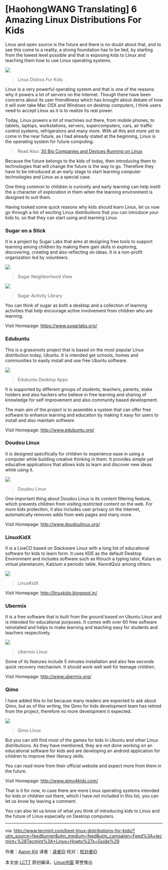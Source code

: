 [HaohongWANG Translating]
6 Amazing Linux Distributions For Kids
======================================

Linux and open source is the future and there is no doubt about that, and to see this come to a reality, a strong foundation has to be lied, by starting from the lowest level possible and that is exposing kids to Linux and teaching them how to use Linux operating systems.

![](http://www.tecmint.com/wp-content/uploads/2016/05/Linux-Distros-For-Kids.png)
>Linux Distros For Kids

Linux is a very powerful operating system and that is one of the reasons why it powers a lot of servers on the Internet. Though there have been concerns about its user friendliness which has brought about debate of how it will over take Mac OSX and Windows on desktop computers, I think users need to accept Linux as it is to realize its real power.

Today, Linux powers a lot of machines out there, from mobile phones, to tablets, laptops, workstations, servers, supercomputers, cars, air traffic control systems, refrigerators and many more. With all this and more yet to come in the near future, as I had already stated at the beginning, Linux is the operating system for future computing.

>Read Also: [30 Big Companies and Devices Running on Linux][1]

Because the future belongs to the kids of today, then introducing them to technologies that will change the future is the way to go. Therefore they have to be introduced at an early stage to start learning computer technologies and Linux as a special case.

One thing common to children is curiosity and early learning can help instill the a character of exploration in them when the learning environment is designed to suit them.

Having looked some quick reasons why kids should learn Linux, let us now go through a list of exciting Linux distributions that you can introduce your kids to, so that they can start using and learning Linux.

### Sugar on a Stick

It is a project by Sugar Labs that aims at designing free tools to support learning among children by making them gain skills in exploring, discovering, creating and also reflecting on ideas. It is a non-profit organization led by volunteers.

![](http://www.tecmint.com/wp-content/uploads/2016/05/Sugar-Neighborhood-View.png)
>Sugar Neighborhood View

![](http://www.tecmint.com/wp-content/uploads/2016/05/Sugar-Activity-Library.png)
>Sugar Activity Library

You can think of sugar as both a desktop and a collection of learning activities that help encourage active involvement from children who are learning.

Visit Homepage: <https://www.sugarlabs.org/>

### Edubuntu

This is a grassroots project that is based on the most popular Linux distribution today, Ubuntu. It is intended get schools, homes and communities to easily install and use free Ubuntu software.

![](http://www.tecmint.com/wp-content/uploads/2016/05/Edubuntu-Apps.jpg)
>Edubuntu Desktop Apps

It is supported by different groups of students, teachers, parents, stake holders and also hackers who believe in free learning and sharing of knowledge for self improvement and also community based development.

The main aim of the project is to assemble a system that can offer free software to enhance learning and education by making it easy for users to install and also maintain software.

Visit Homepage: <http://www.edubuntu.org/>

### Doudou Linux

It is designed specifically for children to experience ease in using a computer while building creative thinking in them. It provides simple yet educative applications that allows kids to learn and discover new ideas while using it.

![](http://www.tecmint.com/wp-content/uploads/2016/05/Doudou-Linux.png)
>Doudou Linux

One important thing about Doudou Linux is its content filtering feature, which prevents children from visiting restricted content on the web. For more kids protection, it also includes user privacy on the Internet, automatically removes adds from web pages and many more.

Visit Homepage: <http://www.doudoulinux.org/>

### LinuxKidX

It is a LiveCD based on Slackware Linux with a long list of educational software for kids to learn form. It uses KDE as the default Desktop Environment and includes software such as Ktouch a typing tutor, Kstars as virtual planetaruim, Kalzium a periodic table, KwordQuiz among others.

![](http://www.tecmint.com/wp-content/uploads/2016/05/LinuxKidX.jpg)
>LinuxKidX

Visit Homepage: <http://linuxkidx.blogspot.in/>

### Ubermix

It is a free software that is built from the ground based on Ubuntu Linux and is intended for educational purposes. It comes with over 60 free software reinstalled and helps to make learning and teaching easy for students and teachers respectively.

![](http://www.tecmint.com/wp-content/uploads/2016/05/ubermix.png)
>Ubermix Linux

Some of its features include 5 minutes installation and also few seconds quick recovery mechanism. It should work well well for teenage children.

Visit Homepage: <http://www.ubermix.org/>

### Qimo

I have added this to list because many readers are expected to ask about Qimo, but as of this writing, the Qimo for kids development team has retired from the project, therefore no more development it expected.

![](http://www.tecmint.com/wp-content/uploads/2016/05/Qimo-Linux.png)
>Qimo Linux

But you can still find most of the games for kids in Ubuntu and other Linux distributions. As they have mentioned, they are not done working on an educational software for kids and are developing an android application for children to improve their literacy skills.

You can read more from their official website and expect more from them in the future.

Visit Homepage: <http://www.qimo4kids.com/>

That is it for now, in case there are more Linux operating systems intended for kids or children out there, which I have not included in this list, you can let us know by leaving a comment.

You can also let us know of what you think of introducing kids to Linux and the future of Linux especially on Desktop computers.

--------------------------------------------------------------------------------

via: http://www.tecmint.com/best-linux-distributions-for-kids/?utm_source=feedburner&utm_medium=feed&utm_campaign=Feed%3A+tecmint+%28Tecmint%3A+Linux+Howto%27s+Guide%29


作者：[Aaron Kili][a]
译者：[译者ID](https://github.com/译者ID)
校对：[校对者ID](https://github.com/校对者ID)

本文由 [LCTT](https://github.com/LCTT/TranslateProject) 原创编译，[Linux中国](https://linux.cn/) 荣誉推出

[a]: http://www.tecmint.com/author/aaronkili/

[1]: http://www.tecmint.com/big-companies-and-devices-running-on-gnulinux/





